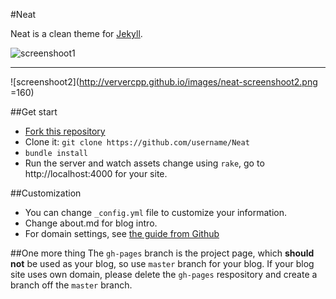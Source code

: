 #Neat

Neat is a clean theme for [Jekyll](http://jekyllrb.com 'Jekyll').

![screenshoot1](http://ververcpp.github.io/images/neat-screenshoot1.png)

---

![screenshoot2](http://ververcpp.github.io/images/neat-screenshoot2.png =160)

##Get start

* [Fork this repository](https://github.com/ververcpp/Neat/fork)
* Clone it: ```git clone https://github.com/username/Neat```
* ```bundle install```
* Run the server and watch assets change using ```rake```, go to http://localhost:4000 for your site.

##Customization
* You can change ```_config.yml``` file to customize your information. 
* Change about.md for blog intro.
* For domain settings, see [the guide from Github](https://help.github.com/articles/setting-up-a-custom-domain-with-github-pages/)

##One more thing
The ```gh-pages``` branch is the project page, which **should not** be used as your blog,
so use ```master``` branch for your blog. If your blog site uses own domain, please delete 
the ```gh-pages``` respository and create a branch off the ```master``` branch.